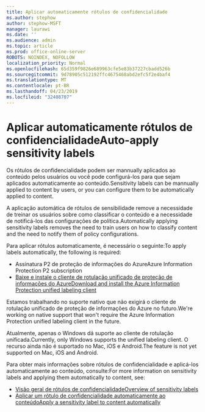 ```yaml
---
title: Aplicar automaticamente rótulos de confidencialidade
ms.author: stephow
author: stephow-MSFT
manager: laurawi
ms.date: ''
ms.audience: admin
ms.topic: article
ms.prod: office-online-server
ROBOTS: NOINDEX, NOFOLLOW
localization_priority: Normal
ms.openlocfilehash: 65d359f9826e689963cfe5e83b37227cbadd526b
ms.sourcegitcommit: 9d78905c512192ffc4675468abd2efc5f2e4baf4
ms.translationtype: MT
ms.contentlocale: pt-BR
ms.lasthandoff: 04/23/2019
ms.locfileid: "32408707"
---
```

# <a name="auto-apply-sensitivity-labels"></a><span data-ttu-id="b436d-102">Aplicar automaticamente rótulos de confidencialidade</span><span class="sxs-lookup"><span data-stu-id="b436d-102">Auto-apply sensitivity labels</span></span>

<span data-ttu-id="b436d-103">Os rótulos de confidencialidade podem ser mannually aplicados ao conteúdo pelos usuários ou você pode configurá-los para que sejam aplicados automaticamente ao conteúdo.</span><span class="sxs-lookup"><span data-stu-id="b436d-103">Sensitivity labels can be mannually applied to content by users, or you can configure them to be automatically applied to content.</span></span>

<span data-ttu-id="b436d-104">A aplicação automática de rótulos de sensibilidade remove a necessidade de treinar os usuários sobre como classificar o conteúdo e a necessidade de notificá-los das configurações de política.</span><span class="sxs-lookup"><span data-stu-id="b436d-104">Automatically applying sensitivity labels removes the need to train users on how to classify content and the need to notify them of policy configurations.</span></span>

<span data-ttu-id="b436d-105">Para aplicar rótulos automaticamente, é necessário o seguinte:</span><span class="sxs-lookup"><span data-stu-id="b436d-105">To apply labels automatically, the following is required:</span></span>

- <span data-ttu-id="b436d-106">Assinatura P2 de proteção de informações do Azure</span><span class="sxs-lookup"><span data-stu-id="b436d-106">Azure Information Protection P2 subscription</span></span>
- [<span data-ttu-id="b436d-107">Baixe e instale o cliente de rotulação unificado de proteção de informações do Azure</span><span class="sxs-lookup"><span data-stu-id="b436d-107">Download and install the Azure Information Protection unified labeling client</span></span>](https://docs.microsoft.com/en-us/azure/information-protection/rms-client/install-unifiedlabelingclient-app)

<span data-ttu-id="b436d-108">Estamos trabalhando no suporte nativo que não exigirá o cliente de rotulação unificado de proteção de informações do Azure no futuro.</span><span class="sxs-lookup"><span data-stu-id="b436d-108">We're working on native support that won't require the Azure Information Protection unified labeling client in the future.</span></span>

<span data-ttu-id="b436d-109">Atualmente, apenas o Windows dá suporte ao cliente de rotulação unificada.</span><span class="sxs-lookup"><span data-stu-id="b436d-109">Currently, only Windows supports the unified labeling client.</span></span>  <span data-ttu-id="b436d-110">O recurso ainda não é suportado no Mac, iOS e Android.</span><span class="sxs-lookup"><span data-stu-id="b436d-110">The feature is not yet supported on Mac, iOS and Android.</span></span>

<span data-ttu-id="b436d-111">Para obter mais informações sobre rótulos de confidencialidade e aplicá-los automaticamente ao conteúdo, consulte:</span><span class="sxs-lookup"><span data-stu-id="b436d-111">For more information on sensitivity labels and applying them automatically to content,  see:</span></span>

- [<span data-ttu-id="b436d-112">Visão geral de rótulos de confidencialidade</span><span class="sxs-lookup"><span data-stu-id="b436d-112">Overview of sensitivity labels</span></span>](https://docs.microsoft.com/en-us/office365/securitycompliance/sensitivity-labels)
- [<span data-ttu-id="b436d-113">Aplicar um rótulo de confidencialidade automaticamente ao conteúdo</span><span class="sxs-lookup"><span data-stu-id="b436d-113">Apply a sensitivity label to content automatically</span></span>](https://docs.microsoft.com/en-us/office365/securitycompliance/apply_sensitivity_label_automatically)